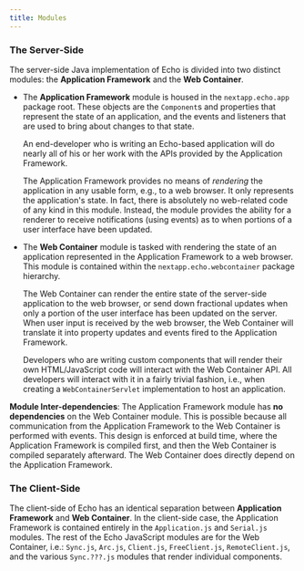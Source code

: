 ```yaml
---
title: Modules
---
```


### The Server-Side

The server-side Java implementation of Echo is divided into two distinct modules:
the **Application Framework** and the **Web Container**.

*   The **Application Framework** module is housed in the `nextapp.echo.app` package root.
	These objects are the `Component`s and properties that represent the state of an application, 
	and the events and listeners that are used to bring about changes to that state.
	
	An end-developer who is writing an Echo-based application will do nearly all of his or her work
	with the APIs provided by the Application Framework.

    The Application Framework provides no means of _rendering_ the application in any usable
    form, e.g., to a web browser.  It only represents the application's state.  In fact, there 
    is absolutely no web-related code of any kind in this module.   Instead, the module provides 
    the ability for a renderer to receive notifications (using events) as to when portions of a
    user interface have been updated.

*   The **Web Container** module is tasked with rendering the state of an application represented
	in the Application Framework to a web browser.  This module is contained within the `nextapp.echo.webcontainer`
	package hierarchy.

	The Web Container can render the entire state of the server-side application to the web browser,
	or send down fractional updates when only a portion of the user interface has been updated on the
	server.  When user input is received by the web browser, the Web Container will translate it into
	property updates and events fired to the Application Framework.

    Developers who are writing custom components that will render their own HTML/JavaScript code
    will interact with the Web Container API.  All developers will interact with it in a fairly
    trivial fashion, i.e., when creating a `WebContainerServlet` implementation to host an application.

**Module Inter-dependencies**: The Application Framework module has **no dependencies** on the
Web Container module.  This is possible because all communication from the Application Framework to the
Web Container is performed with events.  This design is enforced at build time, where the Application
Framework is compiled first, and then the Web Container is compiled separately afterward. 
The Web Container does directly depend on the Application Framework.

### The Client-Side

The client-side of Echo has an identical separation between **Application Framework** and **Web Container**.
In the client-side case, the Application Framework is contained entirely in the `Application.js` and `Serial.js`
modules.  The rest of the Echo JavaScript modules are for the Web Container, i.e.: `Sync.js`, `Arc.js`, `Client.js`,
`FreeClient.js`, `RemoteClient.js`, and the various `Sync.???.js` modules that render individual components.